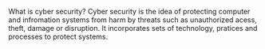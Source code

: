 What is cyber security?
Cyber security is the idea of protecting computer and infromation systems from harm by threats such as unauthorized acess, theft, damage or disruption. It incorporates sets of technology, pratices and processes to protect systems.
